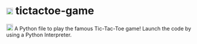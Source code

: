 # <img alt="Python" width="18px" src="https://cdn-icons-png.flaticon.com/512/2991/2991606.png"> tictactoe-game
<img alt="Python" width="18px" src="https://emojis.slackmojis.com/emojis/images/1450319444/32/python.png?1450319444"> A Python file to play the famous Tic-Tac-Toe game!
Launch the code by using a Python Interpreter.
